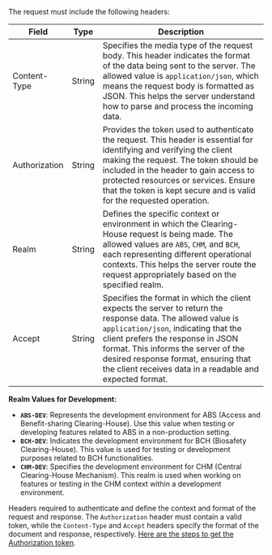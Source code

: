 The request must include the following headers:

| Field            | Type    | Description                                |
| ---------------- | ------- | ------------------------------------------ |
| Content-Type     | String  | Specifies the media type of the request body. This header indicates the format of the data being sent to the server. The allowed value is `application/json`, which means the request body is formatted as JSON. This helps the server understand how to parse and process the incoming data. |
| Authorization    | String  | Provides the token used to authenticate the request. This header is essential for identifying and verifying the client making the request. The token should be included in the header to gain access to protected resources or services. Ensure that the token is kept secure and is valid for the requested operation. |
| Realm            | String  | Defines the specific context or environment in which the Clearing-House request is being made. The allowed values are `ABS`, `CHM`, and `BCH`, each representing different operational contexts. This helps the server route the request appropriately based on the specified realm. |
| Accept           | String  | Specifies the format in which the client expects the server to return the response data. The allowed value is `application/json`, indicating that the client prefers the response in JSON format. This informs the server of the desired response format, ensuring that the client receives data in a readable and expected format. |

**Realm Values for Development:**

- **`ABS-DEV`**: Represents the development environment for ABS (Access and Benefit-sharing Clearing-House). Use this value when testing or developing features related to ABS in a non-production setting.
- **`BCH-DEV`**: Indicates the development environment for BCH (Biosafety Clearing-House). This value is used for testing or development purposes related to BCH functionalities.
- **`CHM-DEV`**: Specifies the development environment for CHM (Central Clearing-House Mechanism). This realm is used when working on features or testing in the CHM context within a development environment.


Headers required to authenticate and define the context and format of the request and response. The `Authorization` header must contain a valid token, while the `Content-Type` and `Accept` headers specify the format of the document and response, respectively. [Here are the steps to get the Authorization token](/user/authentication).